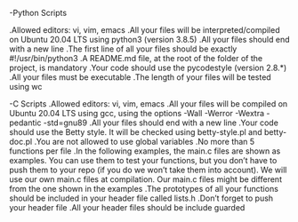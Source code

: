 -Python Scripts

.Allowed editors: vi, vim, emacs
.All your files will be interpreted/compiled on Ubuntu 20.04 LTS using python3 (version 3.8.5)
.All your files should end with a new line
.The first line of all your files should be exactly #!/usr/bin/python3
.A README.md file, at the root of the folder of the project, is mandatory
.Your code should use the pycodestyle (version 2.8.*)
.All your files must be executable
.The length of your files will be tested using wc

-C Scripts
.Allowed editors: vi, vim, emacs
.All your files will be compiled on Ubuntu 20.04 LTS using gcc, using the options -Wall -Werror -Wextra -pedantic -std=gnu89
.All your files should end with a new line
.Your code should use the Betty style. It will be checked using betty-style.pl and betty-doc.pl
.You are not allowed to use global variables
.No more than 5 functions per file
.In the following examples, the main.c files are shown as examples. You can use them to test your functions, but you don’t have to push them to your repo (if you do we won’t take them into account). We will use our own main.c files at compilation. Our main.c files might be different from the one shown in the examples
.The prototypes of all your functions should be included in your header file called lists.h
.Don’t forget to push your header file
.All your header files should be include guarded
